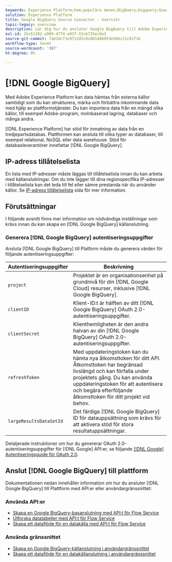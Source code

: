 ```yaml
---
keywords: Experience Platform;hem;populära ämnen;BigQuery;bigquery;Google BigQuery;google bigquery
solution: Experience Platform
title: Google BigQuery Source Connector - översikt
topic-legacy: overview
description: Lär dig hur du ansluter Google BigQuery till Adobe Experience Platform med hjälp av API:er eller användargränssnittet.
exl-id: 35c61382-a909-47f4-a937-15cb725ecbe3
source-git-commit: 7a62dcf1e9712d3c0c0d148b953e50dc11c91f1b
workflow-type: tm+mt
source-wordcount: '387'
ht-degree: 0%

---
```


# [!DNL Google BigQuery]

Med Adobe Experience Platform kan data hämtas från externa källor samtidigt som du kan strukturera, märka och förbättra inkommande data med hjälp av plattformstjänster. Du kan importera data från en mängd olika källor, till exempel Adobe-program, molnbaserad lagring, databaser och många andra.

[!DNL Experience Platform] har stöd för inmatning av data från en tredjepartsdatabas. Plattformen kan ansluta till olika typer av databaser, till exempel relational, NoSQL eller data warehouse. Stöd för databasleverantörer innefattar [!DNL Google BigQuery].

## IP-adress tillåtelselista

En lista med IP-adresser måste läggas till tillåtelselista innan du kan arbeta med källanslutningar. Om du inte lägger till dina regionspecifika IP-adresser i tillåtelselista kan det leda till fel eller sämre prestanda när du använder källor. Se [IP-adress tillåtelselista](../../ip-address-allow-list.md) sida för mer information.

## Förutsättningar

I följande avsnitt finns mer information om nödvändiga inställningar som krävs innan du kan skapa en [!DNL Google BigQuery] källanslutning.

### Generera [!DNL Google BigQuery] autentiseringsuppgifter

Ansluta [!DNL Google BigQuery] till Platform måste du generera värden för följande autentiseringsuppgifter:

| Autentiseringsuppgifter | Beskrivning |
| ---------- | ----------- |
| `project` | Projektet är en organisationsenhet på grundnivå för din [!DNL Google Cloud] resurser, inklusive [!DNL Google BigQuery]. |
| `clientID` | Klient-ID:t är hälften av ditt [!DNL Google BigQuery] OAuth 2.0-autentiseringsuppgifter. |
| `clientSecret` | Klienthemligheten är den andra halvan av din [!DNL Google BigQuery] OAuth 2.0-autentiseringsuppgifter. |
| `refreshToken` | Med uppdateringstoken kan du hämta nya åtkomsttoken för ditt API. Åtkomsttoken har begränsad livslängd och kan förfalla under projektets gång. Du kan använda uppdateringstoken för att autentisera och begära efterföljande åtkomsttoken för ditt projekt vid behov. |
| `largeResultsDataSetId` | Det färdiga  [!DNL Google BigQuery] ID för datauppsättning som krävs för att aktivera stöd för stora resultatuppsättningar. |

Detaljerade instruktioner om hur du genererar OAuth 2.0-autentiseringsuppgifter för [!DNL Google] API:er, se följande [[!DNL Google] Autentiseringsguide för OAuth 2.0](https://developers.google.com/identity/protocols/oauth2).

## Anslut [!DNL Google BigQuery] till plattform

Dokumentationen nedan innehåller information om hur du ansluter [!DNL Google BigQuery] till Plattform med API:er eller användargränssnittet:

### Använda API:er

- [Skapa en Google BigQuery-basanslutning med API:t för Flow Service](../../tutorials/api/create/databases/bigquery.md)
- [Utforska datatabeller med API:t för Flow Service](../../tutorials/api/explore/tabular.md)
- [Skapa ett dataflöde för en datakälla med API:t för Flow Service](../../tutorials/api/collect/database-nosql.md)

### Använda gränssnittet

- [Skapa en Google BigQuery-källanslutning i användargränssnittet](../../tutorials/ui/create/databases/bigquery.md)
- [Skapa ett dataflöde för en datakällanslutning i användargränssnittet](../../tutorials/ui/dataflow/databases.md)
